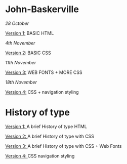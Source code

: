 # John-Baskerville

*28 October*

<a href="https://chrisdale99.github.io/John-baskerville/baskerville.html">Version 1:</a> BASIC HTML


*4th November*

<a href="https://chrisdale99.github.io/John-baskerville/baskerville2.html">Version 2:</a> BASIC CSS


*11th November*

<a href="https://chrisdale99.github.io/John-baskerville/baskerville3.html">Version 3:</a> WEB FONTS + MORE CSS

*18th November*

<a href="https://chrisdale99.github.io/John-baskerville/history4.html"> Version 4:</a> CSS + navigation styling

# History of type

<a href="https://chrisdale99.github.io/John-baskerville/history1.html"> Version 1: </a> A brief History of type HTML


<a href="https://chrisdale99.github.io/John-baskerville/history2.html"> Version 2: </a> A brief History of type with CSS


<a href="https://chrisdale99.github.io/John-baskerville/history3.html"> Version 3: </a> A brief History of type with CSS + Web Fonts

<a href="https://chrisdale99.github.io/John-baskerville/history4.html"> Version 4: </a> CSS navigation styling



